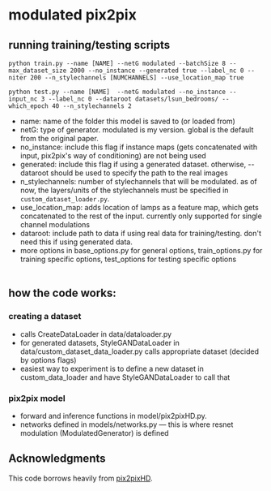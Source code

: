 

# modulated pix2pix

## running training/testing scripts
```
python train.py --name [NAME] --netG modulated --batchSize 8 --max_dataset_size 2000 --no_instance --generated true --label_nc 0 --niter 200 --n_stylechannels [NUMCHANNELS] --use_location_map true
```
```
python test.py --name [NAME]  --netG modulated --no_instance --input_nc 3 --label_nc 0 --dataroot datasets/lsun_bedrooms/ --which_epoch 40 --n_stylechannels 2
```

- name: name of the folder this model is saved to (or loaded from) <br>
- netG: type of generator. modulated is my version. global is the default from the original paper. <br> 
- no_instance: include this flag if instance maps (gets concatenated with input, pix2pix's way of conditioning) are not being used
- generated: include this flag if using a generated dataset. otherwise, --dataroot should be used to specify the path to the real images <br>
- n_stylechannels: number of stylechannels that will be modulated. as of now, the layers/units of the stylechannels must be specified in ```custom_dataset_loader.py```. <br>
- use_location_map: adds location of lamps as a feature map, which gets concatenated to the rest of the input. currently only supported for single channel modulations <br>
- dataroot: include path to data if using real data for training/testing. don't need this if using generated data.
- more options in base_options.py for general options, train_options.py for training specific options, test_options for testing specific options 
<br><br>

## how the code works: 
### creating a dataset
- calls CreateDataLoader in data/dataloader.py
- for generated datasets, StyleGANDataLoader in data/custom_dataset_data_loader.py calls appropriate dataset (decided by options flags)
- easiest way to experiment is to define a new dataset in custom_data_loader and have StyleGANDataLoader to call that

### pix2pix model
- forward and inference functions in model/pix2pixHD.py. 
- networks defined in models/networks.py — this is where resnet modulation (ModulatedGenerator) is defined


## Acknowledgments
This code borrows heavily from [pix2pixHD](https://tcwang0509.github.io/pix2pixHD/).
